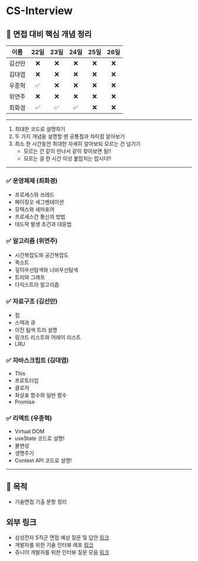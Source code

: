 # CS-Interview

## 📅 면접 대비 핵심 개념 정리

|  이름  | 22일 | 23일 | 24일 | 25일 | 26일 |
| :----: | :--: | :--: | :--: | :--: | :--: |
| 김선만 |  ❌  |  ❌  |  ❌  |  ❌  |  ❌  |
| 김대엽 |  ❌  |  ❌  |  ❌  |  ❌  |  ❌  |
| 우종혁 |  ✅  |  ❌  |  ❌  |  ❌  |  ❌  |
| 위연주 |  ❌  |  ❌  |  ❌  |  ❌  |  ❌  |
| 최화경 |  ✅  |  ✅  |  ✅  |  ❌  |  ❌  |

---

1. 최대한 코드로 설명하기
2. 두 가지 개념을 설명할 땐 공통점과 차이점 알아보기
3. 최소 한 시간동안 최대한 자세히 알아보되 모르는 건 넘기기
   - 모르는 건 같이 만나서 같이 찾아보면 됨!!
   - 모르는 걸 한 시간 이상 붙잡지는 맙시다!!

---

### ✅ 운영체제 (최화경)

- 프로세스와 쓰레드
- 페이징오 세그멘테이션
- 뮤텍스와 세마포어
- 프로세스간 통신의 방법
- 데드락 발생 조건과 대응법

### ✅ 알고리즘 (위연주)

- 시간복잡도와 공간복잡도
- 퀵소트
- 깊이우선탐색와 너비우선탐색
- 트리와 그래프
- 다익스트라 알고리즘

### ✅ 자료구조 (김선만)

- 힙
- 스택과 큐
- 이진 탐색 트리 설명
- 링크드 리스트와 어레이 리스트
- LRU

### ✅ 자바스크립트 (김대엽)

- This
- 프로토타입
- 클로저
- 화살표 함수와 일반 함수
- Promise

### ✅ 리액트 (우종혁)

- Virtual DOM
- useState 코드로 설명!
- 불변성
- 생명주기
- Context API 코드로 설명!

---

## 🎯 목적

- 기술면접 기출 문항 정리

## 외부 링크

- 삼성전자 S직군 면접 예상 질문 및 답안 [링크](https://docs.google.com/spreadsheets/d/1i4QF0gEpcOUulKqW9MX5hKvb0PnD0tFc/edit?usp=sharing&ouid=103817459875079993407&rtpof=true&sd=true)
- 개발자를 위한 기술 인터뷰 레포 [링크](https://github.com/gyoogle/tech-interview-for-developer)
- 쥬니어 개발자를 위한 인터뷰 질문 모음 [링크](https://github.com/JaeYeopHan/Interview_Question_for_Beginner)
